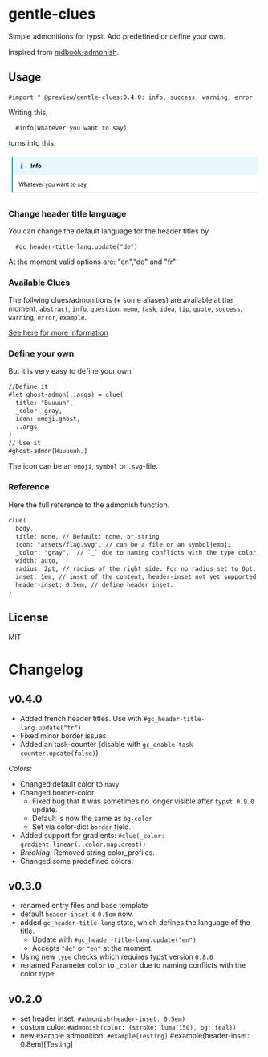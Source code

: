 # gentle-clues 

Simple admonitions for typst. Add predefined or define your own. 

Inspired from [mdbook-admonish](https://tommilligan.github.io/mdbook-admonish/).


## Usage

`#import " @preview/gentle-clues:0.4.0: info, success, warning, error`

Writing this,

```typst
  #info[Whatever you want to say]
```
turns into this.

![Screenshot of the info clue](screenshot_info-clue.png)

### Change header title language 

You can change the default language for the header titles by 

```typst
  #gc_header-title-lang.update("de")
```
At the moment valid options are: "en","de" and "fr"

### Available Clues

The follwing clues/admonitions (+ some aliases) are available at the moment. `abstract`, `info`, `question`, `memo`, `task`, `idea`, `tip`, `quote`, `success`, `warning`, `error`, `example`.

[See here for more Information](https://github.com/jomaway/typst-admonish/blob/main/docs.pdf)

### Define your own

But it is very easy to define your own. 

```typst 
//Define it
#let ghost-admon(..args) = clue(
  title: "Buuuuh", 
  _color: gray,
  icon: emoji.ghost, 
  ..args
)
// Use it
#ghost-admon[Huuuuuh.]
```

The icon can be an `emoji`, `symbol` or `.svg`-file. 

### Reference 

Here the full reference to the admonish function.

```typst
clue(
  body,
  title: none, // Default: none, or string
  icon: "assets/flag.svg", // can be a file or an symbol|emoji
  _color: "gray",  // `_` due to naming conflicts with the type color.
  width: auto,
  radius: 2pt, // radius of the right side. For no radius set to 0pt.
  inset: 1em, // inset of the content, header-inset not yet supported
  header-inset: 0.5em, // define header inset.
)
```

## License 

MIT

# Changelog

## v0.4.0 

- Added french header titles. Use with `#gc_header-title-lang.update("fr")`
- Fixed minor border issues
- Added an task-counter (disable with `gc_enable-task-counter.update(false)`)

*Colors:*

- Changed default color to `navy`
- Changed border-color
  - Fixed bug that it was sometimes no longer visible after `typst 0.9.0` update.
  - Default is now the same as `bg-color`
  - Set via color-dict `border` field.
- Added support for gradients: `#clue(_color: gradient.linear(..color.map.crest))`
- *Breaking:* Removed string color_profiles. 
- Changed some predefined colors.

## v0.3.0

- renamed entry files and base template
- default `header-inset` is `0.5em` now.
- added `gc_header-title-lang` state, which defines the language of the title.
  - Update with `#gc_header-title-lang.update("en")`
  - Accepts `"de"` or `"en"` at the moment.
- Using new `type` checks which requires typst version `0.8.0`
- renamed Parameter `color` to `_color` due to naming conflicts with the color type.

## v0.2.0

- set header inset. `#admonish(header-inset: 0.5em)`
- custom color: `#admonish(color: (stroke: luma(150), bg: teal))`
- new example admonition: `#example[Testing]`
  #example(header-inset: 0.8em)[Testing]

